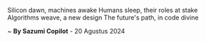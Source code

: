 Silicon dawn, machines awake
Humans sleep, their roles at stake
Algorithms weave, a new design
The future's path, in code divine

~ <b>By Sazumi Copilot</b> - 20 Agustus 2024